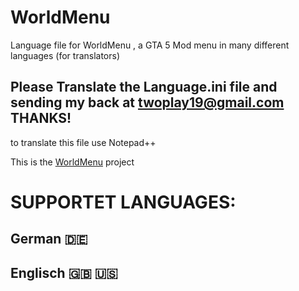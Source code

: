 # WorldMenu
Language file for WorldMenu , a GTA 5 Mod menu in many different languages (for translators)

## Please Translate the Language.ini file and sending my back at twoplay19@gmail.com THANKS!

to translate this file use Notepad++

This is the [WorldMenu](https://de.gta5-mods.com/scripts/german-native-trainer-with-special-features) project 


# SUPPORTET LANGUAGES:

## German 🇩🇪
## Englisch 🇬🇧 🇺🇸
